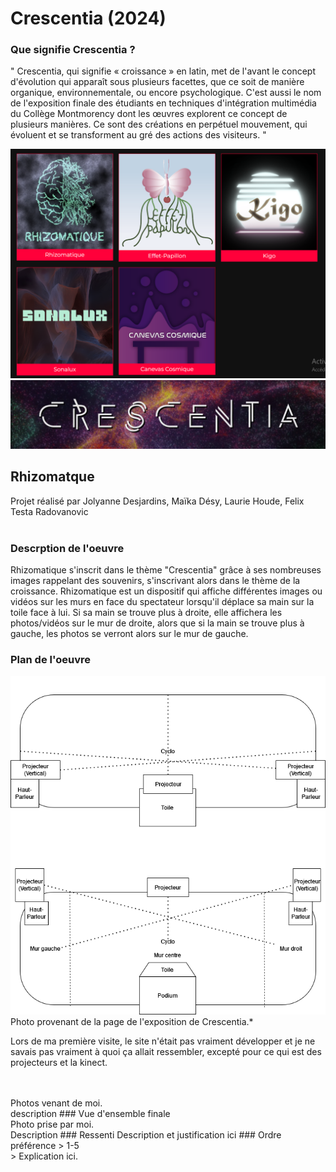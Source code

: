 <h1>Crescentia (2024)</h1>
<h3>Que signifie Crescentia ?</h3>
<p>" Crescentia, qui signifie « croissance » en latin, met de l'avant le concept d'évolution qui apparaît sous plusieurs facettes, que ce soit de manière organique, environnementale, ou encore psychologique. C'est aussi le nom de l'exposition finale des étudiants en techniques d'intégration multimédia du Collège Montmorency dont les œuvres explorent ce concept de plusieurs manières. Ce sont des créations en perpétuel mouvement, qui évoluent et se transforment au gré des actions des visiteurs. "</p>
<img src="https://github.com/Foxyfox09/H24_V11_INSPIRATIONS_MONTPETIT/blob/main/CRESCENTIA/medias/Ensemble-Projets-3emes.png?raw=true"> <br>
<img src="https://github.com/Foxyfox09/H24_V11_INSPIRATIONS_MONTPETIT/blob/main/CRESCENTIA/medias/Crescentia-logo.png?raw=true"> <br>
<h2>Rhizomatque</h2>
Projet réalisé par Jolyanne Desjardins, Maïka Désy, Laurie Houde, Felix Testa Radovanovic <br>
<br>
<h3>Descrption de l'oeuvre</h3>
<p>Rhizomatique s'inscrit dans le thème "Crescentia" grâce à ses nombreuses images rappelant des souvenirs, s'inscrivant alors dans le thème
de la croissance. Rhizomatique est un dispositif qui affiche différentes images ou vidéos sur les murs en face du spectateur lorsqu'il déplace
sa main sur la toile face à lui. Si sa main se trouve plus à droite, elle affichera les photos/vidéos sur le mur de droite, alors que si la main 
se trouve plus à gauche, les photos se verront alors sur le mur de gauche.</p>
<h3>Plan de l'oeuvre </h3>
<img src="https://github.com/Foxyfox09/H24_V11_INSPIRATIONS_MONTPETIT/blob/main/CRESCENTIA/medias/rhizomatique_plantation.png?raw=true"> <br>
Photo provenant de la page de l'exposition de Crescentia.* <br>
<p>Lors de ma première visite, le site n'était pas vraiment développer et je ne savais pas vraiment à quoi ça allait ressembler,
excepté pour ce qui est des projecteurs et la kinect.</p> <br>
<photo ici> <br>
Photos venant de moi. <br>
description
### Vue d'ensemble finale
<Photo ici> <br>
Photo prise par moi. <br>
Description
### Ressenti
Description et justification ici
### Ordre préférence
> 1-5 <br>
>
Explication ici.
